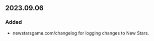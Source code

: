 <!-- This is New Stars specific, so it would be irrelevant to adapt for your project. -->

## 2023.09.06

### Added
- newstarsgame.com/changelog for logging changes to New Stars.